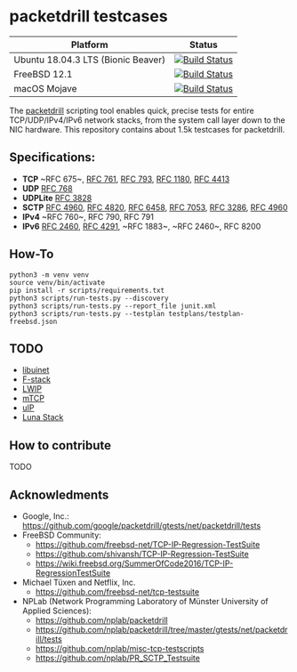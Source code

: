 # packetdrill testcases

| Platform      |  Status       |
| ------------- |:-------------:|
| Ubuntu 18.04.3 LTS (Bionic Beaver) | [![Build Status](https://travis-ci.org/ligurio/packetdrill-testcases.svg?branch=master)](https://travis-ci.org/ligurio/packetdrill-testcases) |
| FreeBSD 12.1  | [![Build Status](https://api.cirrus-ci.com/github/ligurio/packetdrill-testcases.svg?task=freebsd_12)](https://cirrus-ci.com/github/ligurio/packetdrill-testcases) |
| macOS Mojave  | [![Build Status](https://api.cirrus-ci.com/github/ligurio/packetdrill-testcases.svg?task=macos)](https://cirrus-ci.com/github/ligurio/packetdrill-testcases) |

The [packetdrill](https://opensource.google/projects/packetdrill) scripting
tool enables quick, precise tests for entire TCP/UDP/IPv4/IPv6 network stacks,
from the system call layer down to the NIC hardware. This repository contains
about 1.5k testcases for packetdrill.

## Specifications:

* **TCP** ~RFC 675~, [RFC 761](https://tools.ietf.org/html/rfc761), [RFC 793](https://tools.ietf.org/html/rfc793), [RFC 1180](https://tools.ietf.org/html/rfc1180), [RFC 4413](https://tools.ietf.org/html/rfc4413)
* **UDP** [RFC 768](https://tools.ietf.org/html/rfc768)
* **UDPLite** [RFC 3828](https://tools.ietf.org/html/rfc3828)
* **SCTP** [RFC 4960](https://tools.ietf.org/html/rfc4960), [RFC 4820](https://tools.ietf.org/html/rfc4820), [RFC 6458](https://tools.ietf.org/html/rfc6458), [RFC 7053](https://tools.ietf.org/html/rfc7053), [RFC 3286](https://tools.ietf.org/html/rfc3286), [RFC 4960](https://tools.ietf.org/html/rfc4960)
* **IPv4** ~RFC 760~, RFC 790, RFC 791
* **IPv6** [RFC 2460](https://tools.ietf.org/html/rfc2460), [RFC 4291](https://tools.ietf.org/html/rfc4291), ~RFC 1883~, ~RFC 2460~, RFC 8200

## How-To

```
python3 -m venv venv
source venv/bin/activate
pip install -r scripts/requirements.txt
python3 scripts/run-tests.py --discovery
python3 scripts/run-tests.py --report_file junit.xml
python3 scripts/run-tests.py --testplan testplans/testplan-freebsd.json
```

## TODO

- [libuinet](https://github.com/pkelsey/libuinet)
- [F-stack](https://github.com/F-Stack/f-stack)
- [LWIP](https://savannah.nongnu.org/projects/lwip/)
- [mTCP](https://github.com/mtcp-stack/mtcp)
- [uIP](https://github.com/adamdunkels/uip)
- [Luna Stack](https://www.dpdk.org/wp-content/uploads/sites/35/2019/07/04-DPDK-based-userspace-TCPIP-stack-testing.pdf)

## How to contribute

TODO

## Acknowledments

- Google, Inc.: https://github.com/google/packetdrill/gtests/net/packetdrill/tests
- FreeBSD Community:
  - https://github.com/freebsd-net/TCP-IP-Regression-TestSuite
  - https://github.com/shivansh/TCP-IP-Regression-TestSuite
  - https://wiki.freebsd.org/SummerOfCode2016/TCP-IP-RegressionTestSuite
- Michael Tüxen and Netflix, Inc.
  - https://github.com/freebsd-net/tcp-testsuite
- NPLab (Network Programming Laboratory of Münster University of Applied Sciences):
  - https://github.com/nplab/packetdrill
  - https://github.com/nplab/packetdrill/tree/master/gtests/net/packetdrill/tests
  - https://github.com/nplab/misc-tcp-testscripts
  - https://github.com/nplab/PR_SCTP_Testsuite
